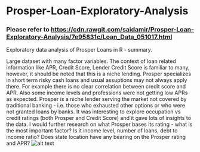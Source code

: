 # Prosper-Loan-Exploratory-Analysis
### Please refer to https://cdn.rawgit.com/saidamir/Prosper-Loan-Exploratory-Analysis/7e95831c/Loan_Data_051017.html

Exploratory data analysis of Prosper Loans in R - summary. 

Large dataset with many factor variables.
The context of loan related information like APR, Credit Score, Lender Credit Score is familiar to many, however, it should be noted that this is a niche lending.
Prosper specializes in short term risky cash loans and usual assuptions may not always apply there. 
For example there is no clear correlation between credit score and APR. Also some income levels and professions were not getting low APRs as expected. 
Prosper is a niche lender serving the market not covered by traditional banking - i.e. those who exhausted other options or who were not granted loans by banks. 
It was interesting to explore occupation vs credit ratings (both Prosper and Credit Score) and it gave lots of insights to the data. 
I would further research on what Prosper bases its rating - what is the most important factor? Is it income level, number of loans, debt to income ratio? Does state location have any bearing on the Prosper rating and APR?
![alt text](https://cloud.githubusercontent.com/assets/20246711/25712331/32f7a91c-30a6-11e7-9484-2c5f05d79470.png)
